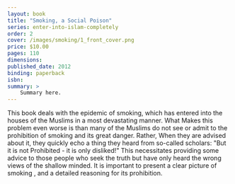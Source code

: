 ```yaml
---
layout: book
title: "Smoking, a Social Poison"
series: enter-into-islam-completely
order: 2
cover: /images/smoking/1_front_cover.png
price: $10.00
pages: 110
dimensions:
published_date: 2012
binding: paperback
isbn:
summary: >
    Summary here.
---
```


This book deals with the epidemic of smoking, which has entered into the houses of the Muslims in a most devastating manner. What Makes this problem even worse is than many of the Muslims do not see or admit to the prohibition of smoking and its great danger. Rather, When they are advised about it, they quickly echo a thing they heard from so-called scholars: "But it is not Prohibited - it is only disliked!" This necessitates providing some advice to those people who seek the truth but have only heard the wrong views of the shallow minded. It is important to present a clear picture of smoking , and a detailed reasoning for its prohibition.
